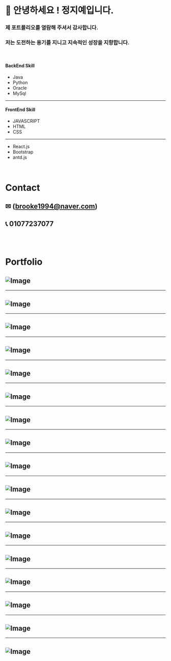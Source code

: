 # &#128129; 안녕하세요 ! 정지예입니다.

### 제 포트폴리오를 열람해 주셔서 감사합니다.

### 저는 도전하는 용기를 지니고 지속적인 성장을 지향합니다.

<br>

#### BackEnd Skill

- Java
- Python
- Oracle
- MySql

---

#### FrontEnd Skill

- JAVASCRIPT
- HTML
- CSS

---

- React.js
- Bootstrap
- antd.js

<br>

# Contact

## &#9993; ([brooke1994@naver.com](https://blog.naver.com/brooke1994))

## &#128222; 01077237077

<br>
<br>

# Portfolio

## ![Image](./images/pf01.jpg)

---

## ![Image](./images/pf02.jpg)

---

## ![Image](./images/pf03.jpg)

---

## ![Image](./images/pf04.jpg)

---

## ![Image](./images/pf05.jpg)

---

## ![Image](./images/pf06.jpg)

---

## ![Image](./images/pf07.jpg)

---

## ![Image](./images/pf08.jpg)

---

## ![Image](./images/pf09.jpg)

---

## ![Image](./images/pf10.jpg)

---

## ![Image](./images/pf11.jpg)

---

## ![Image](./images/pf12.jpg)

---

## ![Image](./images/pf13.jpg)

---

## ![Image](./images/pf14.jpg)

---

## ![Image](./images/pf15.jpg)

---

## ![Image](./images/pf16.jpg)

---

## ![Image](./images/pf17.jpg)
